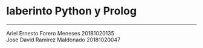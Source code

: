 # laberinto Python y Prolog  
---
Ariel Ernesto Forero Meneses 20181020135  
Jose David Ramirez Maldonado 20181020047  

